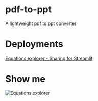 # pdf-to-ppt
A lightweight pdf to ppt converter

# Deployments
[Equations explorer - Sharing for Streamlit](https://share.streamlit.io/daniellewisdl/pdf-to-ppt/main/app.py)

# Show me
![Equations explorer](https://github.com/daniellewisDL/equations-explorer/blob/master/converter.png)
